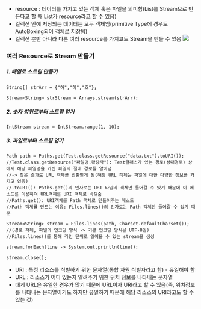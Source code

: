 - resource : 데이터를 가지고 있는 객체 혹은 파일을 의미함(List를 Stream으로 만든다고 할 때 List가 resource라고 할 수 있음)
- 컬렉션 안에 저장되는 데이터는 모두 객체임(primitive Type에 경우도 AutoBoxing되어 객체로 저장됨)
- 컬렉션 뿐만 아니라 다른 여러 resource를 가지고도 Stream을 만들 수 있음
![](Pasted%20image%2020231025144629.png)

### 여러 Resource로 Stream 만들기
##### 1. 배열로 스트림 만들기
```
String[] strArr = {"하","히","호"};

Stream<String> strStream = Arrays.stream(strArr);
```
##### 2. 숫자 범위로부터 스트림 얻기
```
IntStream stream = IntStream.range(1, 10);
```
##### 3. 파일로부터 스트림 얻기
```
Path path = Paths.get(Test.class.getResource("data.txt").toURI());
//Test.class.getResource("파일명.확장자"): Test클래스가 있는 경로(상대경로) 상에서 해당 파일명을 가진 파일의 절대 경로를 알아냄
//-> 찾은 결과로 URL 객체를 반환받게 됨(해당 URL 객체는 파일에 대한 다양한 정보를 가지고 있음)
//.toURI(): Paths.get()의 인자로는 URI 타입의 객체만 들어갈 수 있기 때문에 이 메소드를 이용하여 URL객체를 URI 객체로 바꿔줌
//Paths.get(): URI객체를 Path 객체로 만들어주는 메소드
//Path 객체를 만드는 이유: Files.lines()의 인자로는 Path 객체만 들어갈 수 있기 때문

Stream<String> stream = Files.lines(path, Charset.defaultCharset());
//(경로 객체, 파일의 인코딩 방식 -> 기본 인코딩 방식은 UTF-8임)
//Files.lines()를 통해 라인 단위로 읽어올 수 있는 stream을 생성

stream.forEach(line -> System.out.println(line));

stream.close();
```
- URI : 특정 리소스를 식별하기 위한 문자열(통합 자원 식별자라고 함) - 유일해야 함
- URL : 리소스가 어디 있는지 알려주기 위한 위치 정보를 나타내는 문자열
- 대게 URL은 유일한 경우가 많기 때문에 URL이자 URI라고 할 수 있음(즉, 위치정보를 나타내는 문자열이기도 하지만 유일하기 때문에 해당 리소스의 URI라고도 할 수 있는 것)
